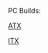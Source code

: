 <!DOCTYPE html>
<html>
  <head>
  </head>
  <body>
    PC Builds:
    <p><a href="./resources/ATX.md">ATX</a></p>
    <p><a href="./resources/ITX.md">ITX</a></p>
  </body>
</html>


